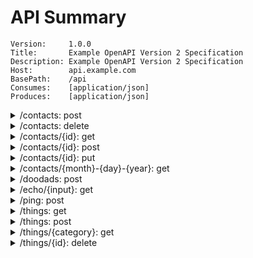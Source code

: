 # API Summary

```
Version:     1.0.0
Title:       Example OpenAPI Version 2 Specification
Description: Example OpenAPI Version 2 Specification
Host:        api.example.com
BasePath:    /api
Consumes:    [application/json]
Produces:    [application/json]
```

<details>
<summary>/contacts: post</summary>


```
Create a new contact request entity.
```

`body parameter`
- name: `body`, type: `models.ContactRequest`
	- name: `address`, type: `object`
		- name: `city`, type: `string`
		- name: `state`, type: `string`
		- name: `street`, type: `string`
		- name: `zipCode`, type: `string`
	- name: `eMail`, type: `string`, format: `email`
	- name: `firstName`, type: `string`
	- name: `id`, type: `string`
	- name: `lastName`, type: `string`

`responses`
- code: `200`, type: `models.ContactResponse`
	- name: `id`, type: `string`
- `default`, type: `Error`
	- name: `code`, type: `integer`
	- name: `status`, type: `string`
</details>

<details>
<summary>/contacts: delete</summary>


```
DeleteBulk contact by id
```

`query parameters`
- name: `ids`, type: `string`


`responses`
- `default`, type: `Error`
	- name: `code`, type: `integer`
	- name: `status`, type: `string`
</details>

<details>
<summary>/contacts/{id}: get</summary>


```
GetOne contact by id
```

`path parameters`
- name: `id`, type: `integer`


`responses`
- code: `200`, type: `models.ContactResponse`
	- name: `id`, type: `string`
- `default`, type: `Error`
	- name: `code`, type: `integer`
	- name: `status`, type: `string`
</details>

<details>
<summary>/contacts/{id}: post</summary>


```
Update a contact entity with provided data.
```

`path parameters`
- name: `id`, type: `integer`

`body parameter`
- name: `body`, type: `models.ContactRequest`
	- name: `address`, type: `object`
		- name: `city`, type: `string`
		- name: `state`, type: `string`
		- name: `street`, type: `string`
		- name: `zipCode`, type: `string`
	- name: `eMail`, type: `string`, format: `email`
	- name: `firstName`, type: `string`
	- name: `id`, type: `string`
	- name: `lastName`, type: `string`

`responses`
- code: `200`, type: `models.ContactResponse`
	- name: `id`, type: `string`
- `default`, type: `Error`
	- name: `code`, type: `integer`
	- name: `status`, type: `string`
</details>

<details>
<summary>/contacts/{id}: put</summary>


```
Replace a contact entity completely.
```

`path parameters`
- name: `id`, type: `integer`

`body parameter`
- name: `body`, type: `models.ContactRequest`
	- name: `address`, type: `object`
		- name: `city`, type: `string`
		- name: `state`, type: `string`
		- name: `street`, type: `string`
		- name: `zipCode`, type: `string`
	- name: `eMail`, type: `string`, format: `email`
	- name: `firstName`, type: `string`
	- name: `id`, type: `string`
	- name: `lastName`, type: `string`

`responses`
- code: `200`, type: `models.ContactResponse`
	- name: `id`, type: `string`
- `default`, type: `Error`
	- name: `code`, type: `integer`
	- name: `status`, type: `string`
</details>

<details>
<summary>/contacts/{month}-{day}-{year}: get</summary>


```
Get contacts list by date
```

`path parameters`
- name: `month`, type: `string`
- name: `day`, type: `string`
- name: `year`, type: `string`


`responses`
- code: `200`, type: `models.ContactResponse`
	- name: `id`, type: `string`
- `default`, type: `Error`
	- name: `code`, type: `integer`
	- name: `status`, type: `string`
</details>

<details>
<summary>/doodads: post</summary>


```
Create a new doodad entity.
```

`body parameter`
- name: `body`, type: `models.ThingRequest`
	- name: `name`, type: `string`

`responses`
- code: `200`, type: `models.ThingResponse`
	- name: `bool`, type: `boolean`
	- name: `createDate`, type: `string`, format: `date-time,2006-01-02`
	- name: `float32`, type: `number`, format: `float`
	- name: `float64`, type: `number`, format: `double`
	- name: `int`, type: `integer`
	- name: `int16`, type: `integer`, format: `int16`
	- name: `int32`, type: `integer`, format: `int32`
	- name: `int64`, type: `integer`, format: `int64`
	- name: `int8`, type: `integer`, format: `int8`
	- name: `name`, type: `string`
	- name: `uint`, type: `integer`
	- name: `uint16`, type: `integer`, format: `int16`
	- name: `uint32`, type: `integer`, format: `int32`
	- name: `uint64`, type: `integer`, format: `int64`
	- name: `uint8`, type: `integer`, format: `int8`
	- name: `updateDate`, type: `string`, format: `date-time`
- `default`, type: `Error`
	- name: `code`, type: `integer`
	- name: `status`, type: `string`
</details>

<details>
<summary>/echo/{input}: get</summary>


```
Echo returns body with 'i's replaced with 'o's
```

`path parameters`
- name: `input`, type: `string`


`responses`
- code: `200`, type: `EchoResponse`
	- name: `output`, type: `string`
- `default`, type: `Error`
	- name: `code`, type: `integer`
	- name: `status`, type: `string`
</details>

<details>
<summary>/ping: post</summary>


```
Ping returns body with 'i's replaced with 'o's
```

`body parameter`
- name: `body`, type: `services.PingRequest`
	- name: `input`, type: `string`

`responses`
- code: `200`, type: `services.PingResponse`
	- name: `output`, type: `string`
- `default`, type: `Error`
	- name: `code`, type: `integer`
	- name: `status`, type: `string`
</details>

<details>
<summary>/things: get</summary>


```
Get things by date range

@from `format:"date-time,2006-01-02"` date should be in Go time format
@to   `format:"date-time,2006-01-02"` date should be in Go time format
```

`query parameters`
- name: `from`, type: `string`, format: `date-time,2006-01-02`
- name: `to`, type: `string`, format: `date-time,2006-01-02`


`responses`
- code: `200`, type: `ThingListResponse`
	- name: `things`, type: `[]array`
		- name: `bool`, type: `boolean`
		- name: `createDate`, type: `string`, format: `date-time,2006-01-02`
		- name: `float32`, type: `number`, format: `float`
		- name: `float64`, type: `number`, format: `double`
		- name: `int`, type: `integer`
		- name: `int16`, type: `integer`, format: `int16`
		- name: `int32`, type: `integer`, format: `int32`
		- name: `int64`, type: `integer`, format: `int64`
		- name: `int8`, type: `integer`, format: `int8`
		- name: `name`, type: `string`
		- name: `uint`, type: `integer`
		- name: `uint16`, type: `integer`, format: `int16`
		- name: `uint32`, type: `integer`, format: `int32`
		- name: `uint64`, type: `integer`, format: `int64`
		- name: `uint8`, type: `integer`, format: `int8`
		- name: `updateDate`, type: `string`, format: `date-time`
- `default`, type: `Error`
	- name: `code`, type: `integer`
	- name: `status`, type: `string`
</details>

<details>
<summary>/things: post</summary>


```
Create thing
```

`body parameter`
- name: `body`, type: `models.ThingRequest`
	- name: `name`, type: `string`

`responses`
- code: `200`, type: `models.ThingResponse`
	- name: `bool`, type: `boolean`
	- name: `createDate`, type: `string`, format: `date-time,2006-01-02`
	- name: `float32`, type: `number`, format: `float`
	- name: `float64`, type: `number`, format: `double`
	- name: `int`, type: `integer`
	- name: `int16`, type: `integer`, format: `int16`
	- name: `int32`, type: `integer`, format: `int32`
	- name: `int64`, type: `integer`, format: `int64`
	- name: `int8`, type: `integer`, format: `int8`
	- name: `name`, type: `string`
	- name: `uint`, type: `integer`
	- name: `uint16`, type: `integer`, format: `int16`
	- name: `uint32`, type: `integer`, format: `int32`
	- name: `uint64`, type: `integer`, format: `int64`
	- name: `uint8`, type: `integer`, format: `int8`
	- name: `updateDate`, type: `string`, format: `date-time`
- `default`, type: `Error`
	- name: `code`, type: `integer`
	- name: `status`, type: `string`
</details>

<details>
<summary>/things/{category}: get</summary>


```
Get things by category and search query
```

`path parameters`
- name: `category`, type: `string`

`query parameters`
- name: `q`, type: `string`


`responses`
- code: `200`, type: `ThingListResponse`
	- name: `things`, type: `[]array`
		- name: `bool`, type: `boolean`
		- name: `createDate`, type: `string`, format: `date-time,2006-01-02`
		- name: `float32`, type: `number`, format: `float`
		- name: `float64`, type: `number`, format: `double`
		- name: `int`, type: `integer`
		- name: `int16`, type: `integer`, format: `int16`
		- name: `int32`, type: `integer`, format: `int32`
		- name: `int64`, type: `integer`, format: `int64`
		- name: `int8`, type: `integer`, format: `int8`
		- name: `name`, type: `string`
		- name: `uint`, type: `integer`
		- name: `uint16`, type: `integer`, format: `int16`
		- name: `uint32`, type: `integer`, format: `int32`
		- name: `uint64`, type: `integer`, format: `int64`
		- name: `uint8`, type: `integer`, format: `int8`
		- name: `updateDate`, type: `string`, format: `date-time`
- `default`, type: `Error`
	- name: `code`, type: `integer`
	- name: `status`, type: `string`
</details>

<details>
<summary>/things/{id}: delete</summary>


```
Delete thing by id
```

`path parameters`
- name: `id`, type: `integer`


`responses`
- `default`, type: `Error`
	- name: `code`, type: `integer`
	- name: `status`, type: `string`
</details>

